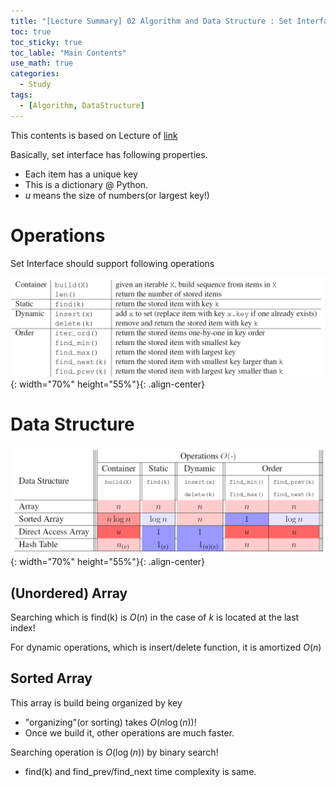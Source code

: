 ```yaml
---
title: "[Lecture Summary] 02 Algorithm and Data Structure : Set Interface"
toc: true
toc_sticky: true
toc_lable: "Main Contents"
use_math: true
categories:
  - Study
tags:
  - [Algorithm, DataStructure]
---
```


This contents is based on Lecture of [link](https://ocw.mit.edu/courses/6-006-introduction-to-algorithms-spring-2020/pages/syllabus/)

Basically, set interface has following properties.

- Each item has a unique key
- This is a dictionary @ Python.
- $u$ means the size of numbers(or largest key!)

# Operations

Set Interface should support following operations

![제목](/assets/images/algorithm/2-0.PNG){: width="70%" height="55%"}{: .align-center}


# Data Structure

![제목](/assets/images/algorithm/2-1.PNG){: width="70%" height="55%"}{: .align-center}

## (Unordered) Array

Searching which is find(k) is $O(n)$ in the case of $k$ is located at the last index!

For dynamic operations, which is insert/delete function, it is amortized $O(n)$

## Sorted Array

This array is build being organized by key
- "organizing"(or sorting) takes $O(n\log(n))$!
- Once we build it, other operations are much faster.

Searching operation is $O(\log(n))$ by binary search!
- find(k) and find_prev/find_next time complexity is same.



